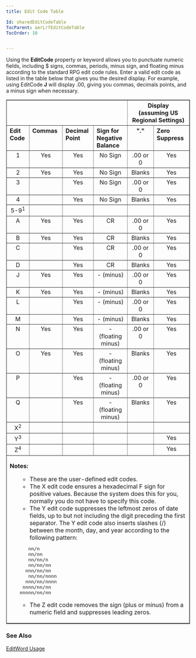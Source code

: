 ```yaml
---
title: Edit Code Table

Id: sharedEditCodeTable
TocParent: aerLrfEditCodeTable
TocOrder: 10


---
```


Using the **EditCode** property or keyword allows you to punctuate numeric fields, including $ signs, commas, periods, minus sign, and floating minus according to the standard RPG edit code rules. Enter a valid edit code as listed in the table below that gives you the desired display. For example, using EditCode **J** will display .00, giving you commas, decimals points, and a minus sign when necessary. 
<br />
<table class="tablediv" width="80%" border="border">
            <tr>
                <th align="CENTER" colspan="4" rowspan="1" valign="BOTTOM" id="COL1" width="41%">
                </th>
                <th align="CENTER" colspan="4" rowspan="1" valign="BOTTOM" id="COL5" width="45%">
                    Display<br />
                    (assuming US Regional Settings)
                </th>
            </tr>
            <tr>
                <th align="LEFT" colspan="1" rowspan="1" valign="TOP" id="WQ188" width="7%">
                    Edit Code
                </th>
                <th align="LEFT" colspan="1" rowspan="1" valign="TOP" id="COL2" width="11%">
                    Commas
                </th>
                <th align="LEFT" colspan="1" rowspan="1" valign="TOP" id="COL3" width="11%">
                    Decimal Point
                </th>
                <th align="LEFT" colspan="1" rowspan="1" valign="TOP" id="COL4" width="11%">
                    Sign for Negative Balance
                </th>
                <th align="CENTER" colspan="1" rowspan="1" valign="TOP" id="WQ189" width="11%">
                    "."
                </th>
                <th align="LEFT" colspan="1" rowspan="1" valign="TOP" id="WQ190" width="14%">
                    Zero Suppress
                </th>
            </tr>
            <tr>
                <td align="CENTER" colspan="1" headers="COL1 WQ188" rowspan="1" valign="TOP" width="7%">
                    1
                </td>
                <td align="CENTER" colspan="1" headers="COL1 COL2" rowspan="1" valign="TOP" width="11%">
                    Yes
                </td>
                <td align="CENTER" colspan="1" headers="COL1 COL3" rowspan="1" valign="TOP" width="11%">
                    Yes
                </td>
                <td align="CENTER" colspan="1" headers="COL1 COL4" rowspan="1" valign="TOP" width="11%">
                    No Sign
                </td>
                <td align="CENTER" colspan="1" headers="COL5 WQ189" rowspan="1" valign="TOP" width="11%">
                    .00 or 0
                </td>
                <td align="CENTER" colspan="1" headers="COL9 WQ190" rowspan="1" valign="TOP" width="14%">
                    Yes
                </td>
            </tr>
            <tr>
                <td align="CENTER" colspan="1" headers="COL1 WQ188" rowspan="1" valign="TOP" width="7%">
                    2
                </td>
                <td align="CENTER" colspan="1" headers="COL1 COL2" rowspan="1" valign="TOP" width="11%">
                    Yes
                </td>
                <td align="CENTER" colspan="1" headers="COL1 COL3" rowspan="1" valign="TOP" width="11%">
                    Yes
                </td>
                <td align="CENTER" colspan="1" headers="COL1 COL4" rowspan="1" valign="TOP" width="11%">
                    No Sign
                </td>
                <td align="CENTER" colspan="1" headers="COL5 WQ189" rowspan="1" valign="TOP" width="11%">
                    Blanks
                </td>
                <td align="CENTER" colspan="1" headers="COL9 WQ190" rowspan="1" valign="TOP" width="14%">
                    Yes
                </td>
            </tr>
            <tr>
                <td align="CENTER" colspan="1" headers="COL1 WQ188" rowspan="1" valign="TOP" width="7%">
                    3
                </td>
                <td align="CENTER" colspan="1" headers="COL1 COL2" rowspan="1" valign="TOP" width="11%">
                    <br />
                </td>
                <td align="CENTER" colspan="1" headers="COL1 COL3" rowspan="1" valign="TOP" width="11%">
                    Yes
                </td>
                <td align="CENTER" colspan="1" headers="COL1 COL4" rowspan="1" valign="TOP" width="11%">
                    No Sign
                </td>
                <td align="CENTER" colspan="1" headers="COL5 WQ189" rowspan="1" valign="TOP" width="11%">
                    .00 or 0
                </td>
                <td align="CENTER" colspan="1" headers="COL9 WQ190" rowspan="1" valign="TOP" width="14%">
                    Yes
                </td>
            </tr>
            <tr>
                <td align="CENTER" colspan="1" headers="COL1 WQ188" rowspan="1" valign="TOP" width="7%">
                    4
                </td>
                <td align="CENTER" colspan="1" headers="COL1 COL2" rowspan="1" valign="TOP" width="11%">
                    <br />
                </td>
                <td align="CENTER" colspan="1" headers="COL1 COL3" rowspan="1" valign="TOP" width="11%">
                    Yes
                </td>
                <td align="CENTER" colspan="1" headers="COL1 COL4" rowspan="1" valign="TOP" width="11%">
                    No Sign
                </td>
                <td align="CENTER" colspan="1" headers="COL5 WQ189" rowspan="1" valign="TOP" width="11%">
                    Blanks
                </td>
                <td align="CENTER" colspan="1" headers="COL9 WQ190" rowspan="1" valign="TOP" width="14%">
                    Yes
                </td>
            </tr>
            <tr>
                <td align="CENTER" colspan="1" headers="COL1 WQ188" rowspan="1" valign="TOP" width="7%">5-9<sup>1</sup></td>
                <td align="CENTER" colspan="1" headers="COL1 COL2" rowspan="1" valign="TOP" width="11%">
                    <br />
                </td>
                <td align="CENTER" colspan="1" headers="COL1 COL3" rowspan="1" valign="TOP" width="11%">
                    <br />
                </td>
                <td align="CENTER" colspan="1" headers="COL1 COL4" rowspan="1" valign="TOP" width="11%">
                    <br />
                </td>
                <td align="CENTER" colspan="1" headers="COL5 WQ189" rowspan="1" valign="TOP" width="11%">
                    <br />
                </td>
                <td align="CENTER" colspan="1" headers="COL9 WQ190" rowspan="1" valign="TOP" width="14%">
                    <br />
                </td>
            </tr>
            <tr>
                <td align="CENTER" colspan="1" headers="COL1 WQ188" rowspan="1" valign="TOP" width="7%">
                    A
                </td>
                <td align="CENTER" colspan="1" headers="COL1 COL2" rowspan="1" valign="TOP" width="11%">
                    Yes
                </td>
                <td align="CENTER" colspan="1" headers="COL1 COL3" rowspan="1" valign="TOP" width="11%">
                    Yes
                </td>
                <td align="CENTER" colspan="1" headers="COL1 COL4" rowspan="1" valign="TOP" width="11%">
                    CR
                </td>
                <td align="CENTER" colspan="1" headers="COL5 WQ189" rowspan="1" valign="TOP" width="11%">
                    .00 or 0
                </td>
                <td align="CENTER" colspan="1" headers="COL9 WQ190" rowspan="1" valign="TOP" width="14%">
                    Yes
                </td>
            </tr>
            <tr>
                <td align="CENTER" colspan="1" headers="COL1 WQ188" rowspan="1" valign="TOP" width="7%">
                    B
                </td>
                <td align="CENTER" colspan="1" headers="COL1 COL2" rowspan="1" valign="TOP" width="11%">
                    Yes
                </td>
                <td align="CENTER" colspan="1" headers="COL1 COL3" rowspan="1" valign="TOP" width="11%">
                    Yes
                </td>
                <td align="CENTER" colspan="1" headers="COL1 COL4" rowspan="1" valign="TOP" width="11%">
                    CR
                </td>
                <td align="CENTER" colspan="1" headers="COL5 WQ189" rowspan="1" valign="TOP" width="11%">
                    Blanks
                </td>
                <td align="CENTER" colspan="1" headers="COL9 WQ190" rowspan="1" valign="TOP" width="14%">
                    Yes
                </td>
            </tr>
            <tr>
                <td align="CENTER" colspan="1" headers="COL1 WQ188" rowspan="1" valign="TOP" width="7%">
                    C
                </td>
                <td align="CENTER" colspan="1" headers="COL1 COL2" rowspan="1" valign="TOP" width="11%">
                    <br />
                </td>
                <td align="CENTER" colspan="1" headers="COL1 COL3" rowspan="1" valign="TOP" width="11%">
                    Yes
                </td>
                <td align="CENTER" colspan="1" headers="COL1 COL4" rowspan="1" valign="TOP" width="11%">
                    CR
                </td>
                <td align="CENTER" colspan="1" headers="COL5 WQ189" rowspan="1" valign="TOP" width="11%">
                    .00 or 0
                </td>
                <td align="CENTER" colspan="1" headers="COL9 WQ190" rowspan="1" valign="TOP" width="14%">
                    Yes
                </td>
            </tr>
            <tr>
                <td align="CENTER" colspan="1" headers="COL1 WQ188" rowspan="1" valign="TOP" width="7%">
                    D
                </td>
                <td align="CENTER" colspan="1" headers="COL1 COL2" rowspan="1" valign="TOP" width="11%">
                    <br />
                </td>
                <td align="CENTER" colspan="1" headers="COL1 COL3" rowspan="1" valign="TOP" width="11%">
                    Yes
                </td>
                <td align="CENTER" colspan="1" headers="COL1 COL4" rowspan="1" valign="TOP" width="11%">
                    CR
                </td>
                <td align="CENTER" colspan="1" headers="COL5 WQ189" rowspan="1" valign="TOP" width="11%">
                    Blanks
                </td>
                <td align="CENTER" colspan="1" headers="COL9 WQ190" rowspan="1" valign="TOP" width="14%">
                    Yes
                </td>
            </tr>
            <tr>
                <td align="CENTER" colspan="1" headers="COL1 WQ188" rowspan="1" valign="TOP" width="7%">
                    J
                </td>
                <td align="CENTER" colspan="1" headers="COL1 COL2" rowspan="1" valign="TOP" width="11%">
                    Yes
                </td>
                <td align="CENTER" colspan="1" headers="COL1 COL3" rowspan="1" valign="TOP" width="11%">
                    Yes
                </td>
                <td align="CENTER" colspan="1" headers="COL1 COL4" rowspan="1" valign="TOP" width="11%">
                    - (minus)
                </td>
                <td align="CENTER" colspan="1" headers="COL5 WQ189" rowspan="1" valign="TOP" width="11%">
                    .00 or 0
                </td>
                <td align="CENTER" colspan="1" headers="COL9 WQ190" rowspan="1" valign="TOP" width="14%">
                    Yes
                </td>
            </tr>
            <tr>
                <td align="CENTER" colspan="1" headers="COL1 WQ188" rowspan="1" valign="TOP" width="7%">
                    K
                </td>
                <td align="CENTER" colspan="1" headers="COL1 COL2" rowspan="1" valign="TOP" width="11%">
                    Yes
                </td>
                <td align="CENTER" colspan="1" headers="COL1 COL3" rowspan="1" valign="TOP" width="11%">
                    Yes
                </td>
                <td align="CENTER" colspan="1" headers="COL1 COL4" rowspan="1" valign="TOP" width="11%">
                    - (minus)
                </td>
                <td align="CENTER" colspan="1" headers="COL5 WQ189" rowspan="1" valign="TOP" width="11%">
                    Blanks
                </td>
                <td align="CENTER" colspan="1" headers="COL9 WQ190" rowspan="1" valign="TOP" width="14%">
                    Yes
                </td>
            </tr>
            <tr>
                <td align="CENTER" colspan="1" headers="COL1 WQ188" rowspan="1" valign="TOP" width="7%">
                    L
                </td>
                <td align="CENTER" colspan="1" headers="COL1 COL2" rowspan="1" valign="TOP" width="11%">
                    <br />
                </td>
                <td align="CENTER" colspan="1" headers="COL1 COL3" rowspan="1" valign="TOP" width="11%">
                    Yes
                </td>
                <td align="CENTER" colspan="1" headers="COL1 COL4" rowspan="1" valign="TOP" width="11%">
                    - (minus)
                </td>
                <td align="CENTER" colspan="1" headers="COL5 WQ189" rowspan="1" valign="TOP" width="11%">
                    .00 or 0
                </td>
                <td align="CENTER" colspan="1" headers="COL9 WQ190" rowspan="1" valign="TOP" width="14%">
                    Yes
                </td>
            </tr>
            <tr>
                <td align="CENTER" colspan="1" headers="COL1 WQ188" rowspan="1" valign="TOP" width="7%">
                    M
                </td>
                <td align="CENTER" colspan="1" headers="COL1 COL2" rowspan="1" valign="TOP" width="11%">
                    <br />
                </td>
                <td align="CENTER" colspan="1" headers="COL1 COL3" rowspan="1" valign="TOP" width="11%">
                    Yes
                </td>
                <td align="CENTER" colspan="1" headers="COL1 COL4" rowspan="1" valign="TOP" width="11%">
                    - (minus)
                </td>
                <td align="CENTER" colspan="1" headers="COL5 WQ189" rowspan="1" valign="TOP" width="11%">
                    Blanks
                </td>
                <td align="CENTER" colspan="1" headers="COL9 WQ190" rowspan="1" valign="TOP" width="14%">
                    Yes
                </td>
            </tr>
            <tr>
                <td align="CENTER" colspan="1" headers="COL1 WQ188" rowspan="1" valign="TOP" width="7%">
                    N
                </td>
                <td align="CENTER" colspan="1" headers="COL1 COL2" rowspan="1" valign="TOP" width="11%">
                    Yes
                </td>
                <td align="CENTER" colspan="1" headers="COL1 COL3" rowspan="1" valign="TOP" width="11%">
                    Yes
                </td>
                <td align="CENTER" colspan="1" headers="COL1 COL4" rowspan="1" valign="TOP" width="11%">
                    - (floating minus)
                </td>
                <td align="CENTER" colspan="1" headers="COL5 WQ189" rowspan="1" valign="TOP" width="11%">
                    .00 or 0
                </td>
                <td align="CENTER" colspan="1" headers="COL9 WQ190" rowspan="1" valign="TOP" width="14%">
                    Yes
                </td>
            </tr>
            <tr>
                <td align="CENTER" colspan="1" headers="COL1 WQ188" rowspan="1" valign="TOP" width="7%">
                    O
                </td>
                <td align="CENTER" colspan="1" headers="COL1 COL2" rowspan="1" valign="TOP" width="11%">
                    Yes
                </td>
                <td align="CENTER" colspan="1" headers="COL1 COL3" rowspan="1" valign="TOP" width="11%">
                    Yes
                </td>
                <td align="CENTER" colspan="1" headers="COL1 COL4" rowspan="1" valign="TOP" width="11%">
                    - (floating minus)
                </td>
                <td align="CENTER" colspan="1" headers="COL5 WQ189" rowspan="1" valign="TOP" width="11%">
                    Blanks
                </td>
                <td align="CENTER" colspan="1" headers="COL9 WQ190" rowspan="1" valign="TOP" width="14%">
                    Yes
                </td>
            </tr>
            <tr>
                <td align="CENTER" colspan="1" headers="COL1 WQ188" rowspan="1" valign="TOP" width="7%">
                    P
                </td>
                <td align="CENTER" colspan="1" headers="COL1 COL2" rowspan="1" valign="TOP" width="11%">
                    <br />
                </td>
                <td align="CENTER" colspan="1" headers="COL1 COL3" rowspan="1" valign="TOP" width="11%">
                    Yes
                </td>
                <td align="CENTER" colspan="1" headers="COL1 COL4" rowspan="1" valign="TOP" width="11%">
                    - (floating minus)
                </td>
                <td align="CENTER" colspan="1" headers="COL5 WQ189" rowspan="1" valign="TOP" width="11%">
                    .00 or 0
                </td>
                <td align="CENTER" colspan="1" headers="COL9 WQ190" rowspan="1" valign="TOP" width="14%">
                    Yes
                </td>
            </tr>
            <tr>
                <td align="CENTER" colspan="1" headers="COL1 WQ188" rowspan="1" valign="TOP" width="7%">
                    Q
                </td>
                <td align="CENTER" colspan="1" headers="COL1 COL2" rowspan="1" valign="TOP" width="11%">
                    <br />
                </td>
                <td align="CENTER" colspan="1" headers="COL1 COL3" rowspan="1" valign="TOP" width="11%">
                    Yes
                </td>
                <td align="CENTER" colspan="1" headers="COL1 COL4" rowspan="1" valign="TOP" width="11%">
                    - (floating minus)
                </td>
                <td align="CENTER" colspan="1" headers="COL5 WQ189" rowspan="1" valign="TOP" width="11%">
                    Blanks
                </td>
                <td align="CENTER" colspan="1" headers="COL9 WQ190" rowspan="1" valign="TOP" width="14%">
                    Yes
                </td>
            </tr>
            <tr>
                <td align="CENTER" colspan="1" headers="COL1 WQ188" rowspan="1" valign="TOP" width="7%">X<sup>2</sup></td>
                <td align="CENTER" colspan="1" headers="COL1 COL2" rowspan="1" valign="TOP" width="11%">
                    <br />
                </td>
                <td align="CENTER" colspan="1" headers="COL1 COL3" rowspan="1" valign="TOP" width="11%">
                    <br />
                </td>
                <td align="CENTER" colspan="1" headers="COL1 COL4" rowspan="1" valign="TOP" width="11%">
                    <br />
                </td>
                <td align="CENTER" colspan="1" headers="COL5 WQ189" rowspan="1" valign="TOP" width="11%">
                    <br />
                </td>
                <td align="CENTER" colspan="1" headers="COL9 WQ190" rowspan="1" valign="TOP" width="14%">
                    <br />
                </td>
            </tr>
            <tr>
                <td align="CENTER" colspan="1" headers="COL1 WQ188" rowspan="1" valign="TOP" width="7%">Y<sup>3</sup></td>
                <td align="CENTER" colspan="1" headers="COL1 COL2" rowspan="1" valign="TOP" width="11%">
                    <br />
                </td>
                <td align="CENTER" colspan="1" headers="COL1 COL3" rowspan="1" valign="TOP" width="11%">
                    <br />
                </td>
                <td align="CENTER" colspan="1" headers="COL1 COL4" rowspan="1" valign="TOP" width="11%">
                    <br />
                </td>
                <td align="CENTER" colspan="1" headers="COL5 WQ189" rowspan="1" valign="TOP" width="11%">
                    <br />
                </td>
                <td align="CENTER" colspan="1" headers="COL9 WQ190" rowspan="1" valign="TOP" width="14%">
                    Yes
                </td>
            </tr>
            <tr>
                <td align="CENTER" colspan="1" headers="COL1 WQ188" rowspan="1" valign="TOP" width="7%">Z<sup>4</sup></td>
                <td align="CENTER" colspan="1" headers="COL1 COL2" rowspan="1" valign="TOP" width="11%">
                    <br />
                </td>
                <td align="CENTER" colspan="1" headers="COL1 COL3" rowspan="1" valign="TOP" width="11%">
                    <br />
                </td>
                <td align="CENTER" colspan="1" headers="COL1 COL4" rowspan="1" valign="TOP" width="11%">
                    <br />
                </td>
                <td align="CENTER" colspan="1" headers="COL5 WQ189" rowspan="1" valign="TOP" width="11%">
                    <br />
                </td>
                <td align="CENTER" colspan="1" headers="COL9 WQ190" rowspan="1" valign="TOP" width="14%">
                    Yes
                </td>
            </tr>
            <tr>
                <td align="LEFT" colspan="9" headers="COL1 WQ188 COL1 COL2 COL1 COL3 COL1 COL4 COL5 WQ189 COL9 WQ190" rowspan="1" valign="TOP" width="80%">

**Notes:** 
<ol />

- These are the user-defined edit codes.
- The X edit code ensures a hexadecimal F sign for positive values.
                            Because the system does this for you, normally you do not have to specify this
                            code.
- The Y edit code suppresses the leftmost zeros of date fields, up to but
                            not including the digit preceding the first separator. The Y edit code
                            also inserts slashes (/) between the month, day, and year according to the
                            following pattern:
<pre>   nn/n
   nn/nn
   nn/nn/n
   nn/nn/nn
  nnn/nn/nn
   nn/nn/nnnn
  nnn/nn/nnnn
 nnnn/nn/nn
nnnnn/nn/nn
</pre>
- The Z edit code removes the sign (plus or minus) from a numeric field and
                            suppresses leading zeros.

</td>
            </tr>
</table>

### See Also
[EditWord Usage](sharedEditWordTable.html) <br /> 
